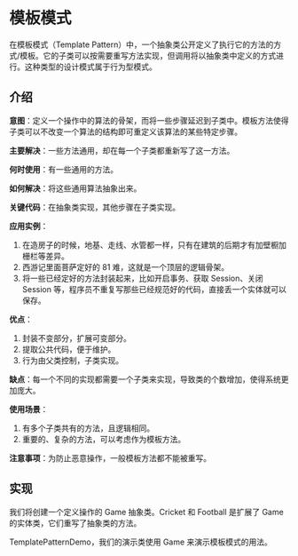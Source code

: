# 模板模式

在模板模式（Template Pattern）中，一个抽象类公开定义了执行它的方法的方式/模板。它的子类可以按需要重写方法实现，但调用将以抽象类中定义的方式进行。这种类型的设计模式属于行为型模式。

## 介绍

__意图__：定义一个操作中的算法的骨架，而将一些步骤延迟到子类中。模板方法使得子类可以不改变一个算法的结构即可重定义该算法的某些特定步骤。

__主要解决__：一些方法通用，却在每一个子类都重新写了这一方法。

__何时使用__：有一些通用的方法。

__如何解决__：将这些通用算法抽象出来。

__关键代码__：在抽象类实现，其他步骤在子类实现。

__应用实例__：

1. 在造房子的时候，地基、走线、水管都一样，只有在建筑的后期才有加壁橱加栅栏等差异。
2. 西游记里面菩萨定好的 81 难，这就是一个顶层的逻辑骨架。
3. 将一些已经定好的方法封装起来，比如开启事务、获取 Session、关闭 Session 等，程序员不重复写那些已经规范好的代码，直接丢一个实体就可以保存。

__优点__：

1. 封装不变部分，扩展可变部分。
2. 提取公共代码，便于维护。
3. 行为由父类控制，子类实现。

__缺点__：每一个不同的实现都需要一个子类来实现，导致类的个数增加，使得系统更加庞大。

__使用场景__：

1. 有多个子类共有的方法，且逻辑相同。
2. 重要的、复杂的方法，可以考虑作为模板方法。

__注意事项__：为防止恶意操作，一般模板方法都不能被重写。

## 实现

我们将创建一个定义操作的 Game 抽象类。Cricket 和 Football 是扩展了 Game 的实体类，它们重写了抽象类的方法。

TemplatePatternDemo，我们的演示类使用 Game 来演示模板模式的用法。
